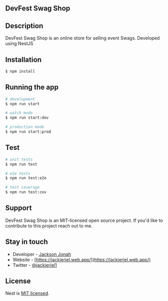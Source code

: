 <p align="center">
 <h2>DevFest Swag Shop</h2>
</p>

## Description

DevFest Swag Shop is an online store for selling event Swags. Developed using NestJS

## Installation

```bash
$ npm install
```

## Running the app

```bash
# development
$ npm run start

# watch mode
$ npm run start:dev

# production mode
$ npm run start:prod
```

## Test

```bash
# unit tests
$ npm run test

# e2e tests
$ npm run test:e2e

# test coverage
$ npm run test:cov
```

## Support

DevFest Swag Shop is an MIT-licensed open source project. If you'd like to contribute to this project reach out to me.

## Stay in touch

- Developer - [Jackson Jonah](https://github.com/Jackieriel/)
- Website - [https://jackieriel.web.app/](https://jackieriel.web.app/)
- Twitter - [@jackieriel1](https://twitter.com/jackieriel1)

## License

Nest is [MIT licensed](LICENSE).
